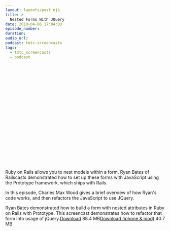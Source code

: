 ```yaml
---
layout: layouts/post.njk
title: >
  Nested Forms With JQuery
date: 2010-04-06 17:04:03
episode_number:
duration:
audio_url:
podcast: tmtc-screencasts
tags:
  - tmtc_screencasts
  - podcast
---
```


<object width="540" height="304"><param name="allowfullscreen" value="true">

<param name="allowscriptaccess" value="always">
<param name="movie" value="https://vimeo.com/moogaloop.swf?clip_id=10719071&amp;server=vimeo.com&amp;show_title=0&amp;show_byline=0&amp;show_portrait=0&amp;color=00ADEF&amp;fullscreen=1">
<embed src="https://vimeo.com/moogaloop.swf?clip_id=10719071&amp;server=vimeo.com&amp;show_title=0&amp;show_byline=0&amp;show_portrait=0&amp;color=00ADEF&amp;fullscreen=1" type="application/x-shockwave-flash" allowfullscreen="true" allowscriptaccess="always" width="540" height="304"></embed></object>

Ruby on Rails allows you to nest models within a form. Ryan Bates of Railscasts demonstrated how to set up these forms with JavaScript using the Prototype framework, which ships with Rails.

In this episode, Charles Max Wood gives a brief overview of how Ryan's code works, and then refactors the JavaScript to use JQuery.

Ryan Bates demonstrated how to build a form with nested attributes in Ruby on Rails with Prototype. This screencast demonstrates how to refactor that form into usage of jQuery.[Download](https://traffic.libsyn.com/tmtc/ComplexFormsWithJQuery.m4v) 88.4 MB[Download (iphone & ipod)](https://traffic.libsyn.com/tmtc/ComplexFormsWithJQueryiPhone.m4v) 40.7 MB
